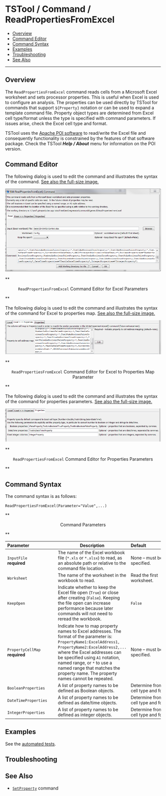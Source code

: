 # TSTool / Command / ReadPropertiesFromExcel #

* [Overview](#overview)
* [Command Editor](#command-editor)
* [Command Syntax](#command-syntax)
* [Examples](#examples)
* [Troubleshooting](#troubleshooting)
* [See Also](#see-also)

-------------------------

## Overview ##

The `ReadPropertiesFromExcel` command reads cells from a Microsoft Excel
worksheet and sets processor properties.
This is useful when Excel is used to configure an analysis.
The properties can be used directly by TSTool for commands that
support `${Property}` notation or can be used to expand a template command file.
Property object types are determined from Excel cell type/format unless the type
is specified with command parameters.
If issues arise, check the Excel cell type and format.

TSTool uses the [Apache POI software](http://poi.apache.org) to read/write the Excel file
and consequently functionality is constrained by the features of that software package.
Check the TSTool ***Help / About*** menu for information on the POI version.

## Command Editor ##

The following dialog is used to edit the command and illustrates the syntax of the command.
<a href="../ReadPropertiesFromExcel.png">See also the full-size image.</a>

![ReadPropertiesFromExcel](ReadPropertiesFromExcel.png)

**<p style="text-align: center;">
`ReadPropertiesFromExcel` Command Editor for Excel Parameters
</p>**

The following dialog is used to edit the command and illustrates the syntax of the command for Excel to properties map.
<a href="../ReadPropertiesFromExcel_Map.png">See also the full-size image.</a>

![ReadPropertiesFromExcel Map](ReadPropertiesFromExcel_Map.png)

**<p style="text-align: center;">
`ReadPropertiesFromExcel` Command Editor for Excel to Properties Map Parameter
</p>**

The following dialog is used to edit the command and illustrates the syntax of the command for properties parameters.
<a href="../ReadPropertiesFromExcel_Properties.png">See also the full-size image.</a>

![ReadPropertiesFromExcel Properties](ReadPropertiesFromExcel_Properties.png)

**<p style="text-align: center;">
`ReadPropertiesFromExcel` Command Editor for Properties Parameters
</p>**

## Command Syntax ##

The command syntax is as follows:

```text
ReadPropertiesFromExcel(Parameter="Value",...)
```
**<p style="text-align: center;">
Command Parameters
</p>**

|**Parameter**&nbsp;&nbsp;&nbsp;&nbsp;&nbsp;&nbsp;&nbsp;&nbsp;&nbsp;&nbsp;&nbsp;&nbsp;&nbsp;&nbsp;&nbsp;&nbsp;&nbsp;&nbsp;&nbsp;&nbsp;&nbsp;|**Description**|**Default**&nbsp;&nbsp;&nbsp;&nbsp;&nbsp;&nbsp;&nbsp;&nbsp;&nbsp;&nbsp;&nbsp;&nbsp;&nbsp;&nbsp;&nbsp;&nbsp;&nbsp;&nbsp;&nbsp;&nbsp;&nbsp;&nbsp;&nbsp;&nbsp;&nbsp;&nbsp;&nbsp;|
|--------------|-----------------|-----------------|
|`InputFile`<br>**required**|The name of the Excel workbook file (`*.xls` or `*.xlsx`) to read, as an absolute path or relative to the command file location.|None – must be specified.|
|`Worksheet`|The name of the worksheet in the workbook to read.|Read the first worksheet.|
|`KeepOpen`|Indicate whether to keep the Excel file open (`True`) or close after creating (`False`).  Keeping the file open can increase performance because later commands will not need to reread the workbook.|`False`|
|`PropertyCellMap`<br>**required**|Indicate how to map property names to Excel addresses.  The format of the parameter is:<br>`PropertyName1:ExcelAddress1,`<br>`PropertyName2:ExcelAddress2,...`<br>where the Excel addresses can be specified using `A1` notation, named range, or `*` to use a named range that matches the property name.  The property names cannot be repeated.|None – must be specified.|
|`BooleanProperties`|A list of property names to be defined as Boolean objects.|Determine from Excel cell type and format.|
|`DateTimeProperties`|A list of property names to be defined as date/time objects.|Determine from Excel cell type and format.|
|`IntegerProperties`|A list of property names to be defined as integer objects.|Determine from Excel cell type and format.|

## Examples ##

See the [automated tests](https://github.com/OpenWaterFoundation/cdss-app-tstool-test/tree/master/test/regression/commands/general/ReadPropertiesFromExcel).

## Troubleshooting ##

## See Also ##

* [`SetProperty`](../SetProperty/SetProperty) command
